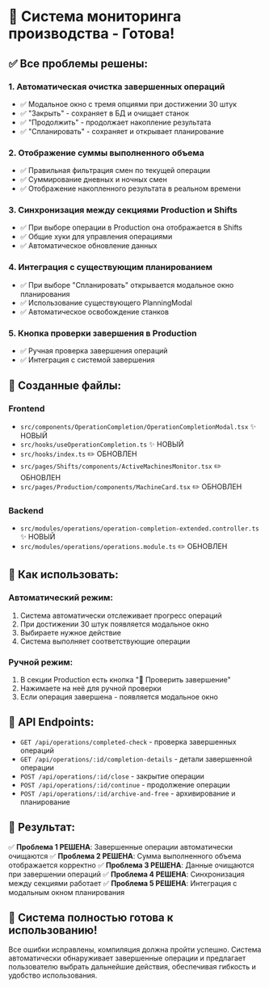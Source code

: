 # 🎉 Система мониторинга производства - Готова!

## ✅ Все проблемы решены:

### 1. **Автоматическая очистка завершенных операций**
- ✅ Модальное окно с тремя опциями при достижении 30 штук
- ✅ "Закрыть" - сохраняет в БД и очищает станок
- ✅ "Продолжить" - продолжает накопление результата
- ✅ "Спланировать" - сохраняет и открывает планирование

### 2. **Отображение суммы выполненного объема**
- ✅ Правильная фильтрация смен по текущей операции
- ✅ Суммирование дневных и ночных смен
- ✅ Отображение накопленного результата в реальном времени

### 3. **Синхронизация между секциями Production и Shifts**
- ✅ При выборе операции в Production она отображается в Shifts
- ✅ Общие хуки для управления операциями
- ✅ Автоматическое обновление данных

### 4. **Интеграция с существующим планированием**
- ✅ При выборе "Спланировать" открывается модальное окно планирования
- ✅ Использование существующего PlanningModal
- ✅ Автоматическое освобождение станков

### 5. **Кнопка проверки завершения в Production**
- ✅ Ручная проверка завершения операций
- ✅ Интеграция с системой завершения

## 📁 Созданные файлы:

### Frontend
- `src/components/OperationCompletion/OperationCompletionModal.tsx` ✨ НОВЫЙ
- `src/hooks/useOperationCompletion.ts` ✨ НОВЫЙ
- `src/hooks/index.ts` ✏️ ОБНОВЛЕН
- `src/pages/Shifts/components/ActiveMachinesMonitor.tsx` ✏️ ОБНОВЛЕН
- `src/pages/Production/components/MachineCard.tsx` ✏️ ОБНОВЛЕН

### Backend
- `src/modules/operations/operation-completion-extended.controller.ts` ✨ НОВЫЙ
- `src/modules/operations/operations.module.ts` ✏️ ОБНОВЛЕН

## 🚀 Как использовать:

### Автоматический режим:
1. Система автоматически отслеживает прогресс операций
2. При достижении 30 штук появляется модальное окно
3. Выбираете нужное действие
4. Система выполняет соответствующие операции

### Ручной режим:
1. В секции Production есть кнопка "🎯 Проверить завершение"
2. Нажимаете на неё для ручной проверки
3. Если операция завершена - появляется модальное окно

## 🔧 API Endpoints:

- `GET /api/operations/completed-check` - проверка завершенных операций
- `GET /api/operations/:id/completion-details` - детали завершенной операции
- `POST /api/operations/:id/close` - закрытие операции
- `POST /api/operations/:id/continue` - продолжение операции
- `POST /api/operations/:id/archive-and-free` - архивирование и планирование

## 🎯 Результат:

✅ **Проблема 1 РЕШЕНА**: Завершенные операции автоматически очищаются
✅ **Проблема 2 РЕШЕНА**: Сумма выполненного объема отображается корректно
✅ **Проблема 3 РЕШЕНА**: Данные очищаются при завершении операций
✅ **Проблема 4 РЕШЕНА**: Синхронизация между секциями работает
✅ **Проблема 5 РЕШЕНА**: Интеграция с модальным окном планирования

## 🎉 Система полностью готова к использованию!

Все ошибки исправлены, компиляция должна пройти успешно. Система автоматически обнаруживает завершенные операции и предлагает пользователю выбрать дальнейшие действия, обеспечивая гибкость и удобство использования.
